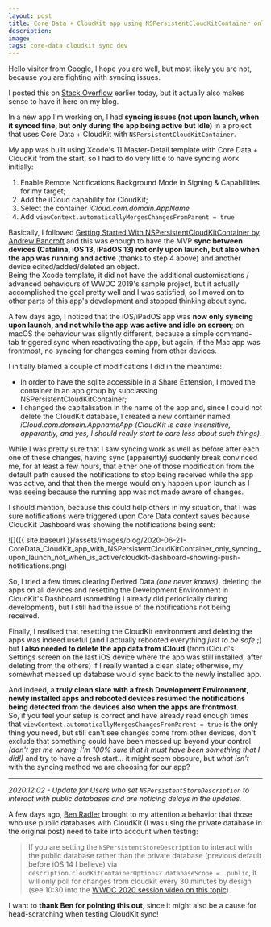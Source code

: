 ```yaml
---
layout: post
title: Core Data + CloudKit app using NSPersistentCloudKitContainer only syncing at launch and not during execution
description:
image:
tags: core-data cloudkit sync dev
---
```

Hello visitor from Google, I hope you are well, but most likely you are not, because you are fighting with syncing issues.

I posted this on [Stack Overflow](https://stackoverflow.com/a/62501390/3765705) earlier today, but it actually also makes sense to have it here on my blog.

In a new app I'm working on, I had **syncing issues (not upon launch, when it synced fine, but only during the app being active but idle)** in a project that uses Core Data + CloudKit with `NSPersistentCloudKitContainer`.

My app was built using Xcode's 11 Master-Detail template with Core Data + CloudKit from the start, so I had to do very little to have syncing work initially:
1. Enable Remote Notifications Background Mode in Signing & Capabilities for my target;
2. Add the iCloud capability for CloudKit;
3. Select the container *iCloud.com.domain.AppName*
4. Add `viewContext.automaticallyMergesChangesFromParent = true`

Basically, I followed [Getting Started With NSPersistentCloudKitContainer by Andrew Bancroft](https://www.andrewcbancroft.com/blog/ios-development/data-persistence/getting-started-with-nspersistentcloudkitcontainer/) and this was enough to have the MVP **sync between devices (Catalina, iOS 13, iPadOS 13) not only upon launch, but also when the app was running and active** (thanks to step 4 above) and another device edited/added/deleted an object.<br>Being the Xcode template, it did not have the additional customisations / advanced behaviours of WWDC 2019's sample project, but it actually accomplished the goal pretty well and I was satisfied, so I moved on to other parts of this app's development and stopped thinking about sync.

A few days ago, I noticed that the iOS/iPadOS app was **now only syncing upon launch, and not while the app was active and idle on screen**; on macOS the behaviour was slightly different, because a simple command-tab triggered sync when reactivating the app, but again, if the Mac app was frontmost, no syncing for changes coming from other devices.

I initially blamed a couple of modifications I did in the meantime:
- In order to have the sqlite accessible in a Share Extension, I moved the container in an app group by subclassing NSPersistentCloudKitContainer;
- I changed the capitalisation in the name of the app and, since I could not delete the CloudKit database, I created a new container named *iCloud.com.domain.AppnameApp* *(CloudKit is case insensitive, apparently, and yes, I should really start to care less about such things)*.

While I was pretty sure that I saw syncing work as well as before after each one of these changes, having sync (apparently) suddenly break convinced me, for at least a few hours, that either one of those modification from the default path caused the notifications to stop being received while the app was active, and that then the merge would only happen upon launch as I was seeing because the running app was not made aware of changes.

I should mention, because this could help others in my situation, that I was sure notifications were triggered upon Core Data context saves because CloudKit Dashboard was showing the notifications being sent:

![]({{ site.baseurl }}/assets/images/blog/2020-06-21-CoreData_CloudKit_app_with_NSPersistentCloudKitContainer_only_syncing_upon_launch_not_when_is_active/cloudkit-dashboard-showing-push-notifications.png)

So, I tried a few times clearing Derived Data *(one never knows)*, deleting the apps on all devices and resetting the Development Environment in CloudKit's Dashboard (something I already did periodically during development), but I still had the issue of the notifications not being received.

Finally, I realised that resetting the CloudKit environment and deleting the apps was indeed useful (and I actually rebooted everything *just to be safe* ;) but **I also needed to delete the app data from iCloud** (from iCloud's Settings screen on the last iOS device where the app was still installed, after deleting from the others) if I really wanted a clean slate; otherwise, my somewhat messed up database would sync back to the newly installed app. 

And indeed, a **truly clean slate with a fresh Development Environment, newly installed apps and rebooted devices resumed the notifications being detected from the devices also when the apps are frontmost**.<br>So, if you feel your setup is correct and have already read enough times that `viewContext.automaticallyMergesChangesFromParent = true` is the only thing you need, but still can't see changes come from other devices, don't exclude that something could have been messed up beyond your control *(don't get me wrong: I'm 100% sure that it must have been something that I did!)* and try to have a fresh start... it might seem obscure, but *what isn't* with the syncing method we are choosing for our app?

---
*2020.12.02 - Update for Users who set `NSPersistentStoreDescription` to interact with public databases and are noticing delays in the updates.*

A few days ago, [Ben Radler](https://twitter.com/benradler) brought to my attention a behavior that those who use public databases with CloudKit (I was using the private database in the original post) need to take into account when testing:
> If you are setting the `NSPersistentStoreDescription` to interact with the public database rather than the private database (previous default before iOS 14 I believe) via `description.cloudKitContainerOptions?.databaseScope = .public`, it will only poll for changes from cloudkit every 30 minutes by design (see 10:30 into the [WWDC 2020 session video on this topic](http://developer.apple.com/videos/play/wwdc2020/10650)).

I want to **thank Ben for pointing this out**, since it might also be a cause for head-scratching when testing CloudKit sync!